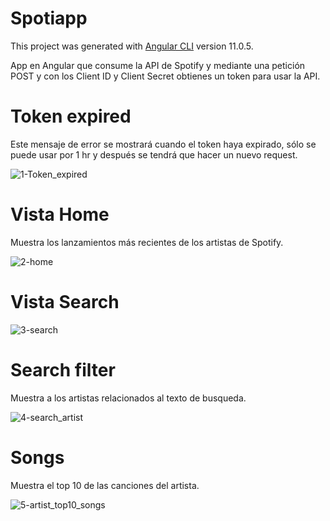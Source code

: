 # Spotiapp

This project was generated with [Angular CLI](https://github.com/angular/angular-cli) version 11.0.5.

App en Angular que consume la API de Spotify y mediante una petición POST y con los Client ID y Client Secret obtienes un token para usar la API.

# Token expired

Este mensaje de error se mostrará cuando el token haya expirado, sólo se puede usar por 1 hr y después se tendrá que hacer un nuevo request.

![1-Token_expired](https://user-images.githubusercontent.com/76266019/106194189-203e8180-6174-11eb-8e3a-d169a8baf79e.png)

# Vista Home

Muestra los lanzamientos más recientes de los artistas de Spotify.

![2-home](https://user-images.githubusercontent.com/76266019/106194212-259bcc00-6174-11eb-97ca-eda4eeb48a61.png)

# Vista Search

![3-search](https://user-images.githubusercontent.com/76266019/106194232-2a608000-6174-11eb-8cff-a6aca48e6418.png)

# Search filter

Muestra a los artistas relacionados al texto de busqueda.

![4-search_artist](https://user-images.githubusercontent.com/76266019/106194253-30566100-6174-11eb-87fa-198aec299a41.png)

# Songs 

Muestra el top 10 de las canciones del artista.

![5-artist_top10_songs](https://user-images.githubusercontent.com/76266019/106194284-38ae9c00-6174-11eb-9d80-7e1a9b71b409.png)
